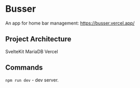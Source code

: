 # Busser
An app for home bar management: https://busser.vercel.app/

## Project Architecture 
SvelteKit
MariaDB
Vercel

## Commands
`npm run dev` - dev server.
